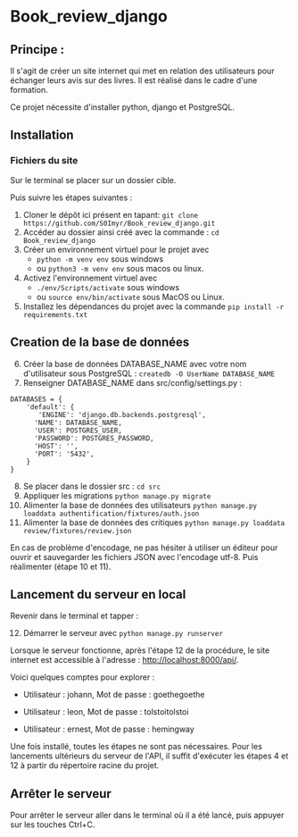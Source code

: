 # Book_review_django

## Principe :
Il s'agit de créer un site internet qui met en relation des utilisateurs pour échanger leurs avis sur des livres. Il est réalisé dans le cadre d'une formation.

Ce projet nécessite d'installer python, django et PostgreSQL.

## Installation
### Fichiers du site
Sur le terminal se placer sur un dossier cible.

Puis suivre les étapes suivantes :
1. Cloner le dépôt ici présent en tapant: `git clone https://github.com/S0Imyr/Book_review_django.git`
2. Accéder au dossier ainsi créé avec la commande : `cd Book_review_django`
3. Créer un environnement virtuel pour le projet avec 
    - `python -m venv env` sous windows 
    - ou `python3 -m venv env` sous macos ou linux.
4. Activez l'environnement virtuel avec 
    - `./env/Scripts/activate` sous windows 
    - ou `source env/bin/activate` sous MacOS ou Linux.
5. Installez les dépendances du projet avec la commande `pip install -r requirements.txt`

## Creation de la base de données

6. Créer la base de données DATABASE_NAME avec votre nom d'utilisateur sous PostgreSQL : `createdb -O UserName DATABASE_NAME`
7. Renseigner DATABASE_NAME dans src/config/settings.py :

`DATABASES = {`  
`    'default': {`  
`       'ENGINE': 'django.db.backends.postgresql',`  
`       'NAME': DATABASE_NAME,                    `       
`       'USER': POSTGRES_USER,                    `  
`       'PASSWORD': POSTGRES_PASSWORD,            `  
`       'HOST': '',                               `  
`       'PORT': '5432',                           `  
`    }`  
`}`  

8. Se placer dans le dossier src : `cd src`
9. Appliquer les migrations `python manage.py migrate`
10. Alimenter la base de données des utilisateurs `python manage.py loaddata authentification/fixtures/auth.json`
11. Alimenter la base de données des critiques `python manage.py loaddata review/fixtures/review.json`

En cas de problème d'encodage, ne pas hésiter à utiliser un éditeur pour ouvrir et sauvegarder les fichiers JSON avec l'encodage utf-8. Puis réalimenter (étape 10 et 11).

## Lancement du serveur en local
Revenir dans le terminal et tapper :

12. Démarrer le serveur avec `python manage.py runserver`

Lorsque le serveur fonctionne, après l'étape 12 de la procédure, le site internet est accessible à l'adresse : [http://localhost:8000/api/](http://localhost:8000/api/).

Voici quelques comptes pour explorer :
  - Utilisateur : johann, 
  Mot de passe : goethegoethe

  - Utilisateur : leon, 
  Mot de passe : tolstoitolstoi

  - Utilisateur : ernest, 
  Mot de passe : hemingway

Une fois installé, toutes les étapes ne sont pas nécessaires. Pour les lancements ultérieurs du serveur de l'API, il suffit d'exécuter les étapes 4 et 12 à partir du répertoire racine du projet.

## Arrêter le serveur

Pour arrêter le serveur aller dans le terminal où il a été lancé, puis appuyer sur les touches Ctrl+C.

